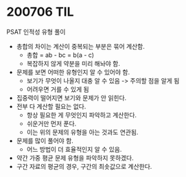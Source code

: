 # 200706 TIL

PSAT 인적성 유형 풀이
- 총합의 차이는 계산이 중복되는 부분은 묶어 계산함.
  - 총합 = ab - bc = b(a - c)
  - 복잡하지 않게 약분을 미리 해놔야 함.
- 문제를 보면 어떠한 유형인지 알 수 있어야 함.
  - 보기가 무엇이 나올지 대충 알 수 있음 -> 주의할 점을 알게 됨
  - 어려우면 거를 수 있게 됨
- 집중력이 떨어지면 보기와 문제가 안 읽힌다.
- 전부 다 계산할 필요는 없다.
    - 항상 필요한 게 무엇인지 파악하고 계산한다.
    - 쉬운거만 먼저 푼다.
    - 이는 위의 문제의 유형을 아는 것과도 연관됨.
- 문제를 많이 풀어야 함.
  - 어느 방법이 더 효율적인지 알 수 있음.
- 약간 가중 평균 문제 유형을 파악하지 못하겠다.
- 구간 자료의 평균의 경우, 구간의 최솟값으로 계산한다.